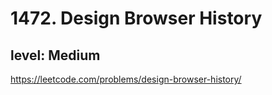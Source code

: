 # 1472. Design Browser History
## level: Medium

https://leetcode.com/problems/design-browser-history/
